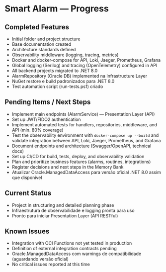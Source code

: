 # Smart Alarm — Progress

## Completed Features

- Initial folder and project structure
- Base documentation created
- Architecture standards defined
- Observability middleware (logging, tracing, metrics)
- Docker and docker-compose for API, Loki, Jaeger, Prometheus, Grafana
- Global logging (Serilog) and tracing (OpenTelemetry) configured in API
- All backend projects migrated to .NET 8.0
- AlarmRepository (Oracle DB) implemented na Infrastructure Layer
- NuGet restore e build padronizados para .NET 8.0
- Test automation script (run-tests.ps1) criado

## Pending Items / Next Steps

- Implement main endpoints (AlarmService) — Presentation Layer (API)
- Set up JWT/FIDO2 authentication
- Implement automated tests for handlers, repositories, middleware, and API (min. 80% coverage)
- Test the observability environment with `docker-compose up --build` and validate integration between API, Loki, Jaeger, Prometheus, and Grafana
- Document endpoints and architecture (Swagger/OpenAPI, technical docs)
- Set up CI/CD for build, tests, deploy, and observability validation
- Plan and prioritize business features (alarms, routines, integrations)
- Register decisions and next steps in the Memory Bank
- Atualizar Oracle.ManagedDataAccess para versão oficial .NET 8.0 assim que disponível

## Current Status

- Project in structuring and detailed planning phase
- Infraestrutura de observabilidade e logging pronta para uso
- Pronto para iniciar Presentation Layer (API RESTful)

## Known Issues

- Integration with OCI Functions not yet tested in production
- Definition of external integration contracts pending
- Oracle.ManagedDataAccess com warnings de compatibilidade (aguardando versão oficial)
- No critical issues reported at this time
